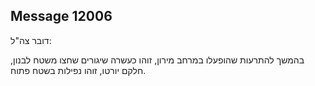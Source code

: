 ## Message 12006

דובר צה"ל:

בהמשך להתרעות שהופעלו במרחב מירון, זוהו כעשרה שיגורים שחצו משטח לבנון, חלקם יורטו, זוהו נפילות בשטח פתוח.

